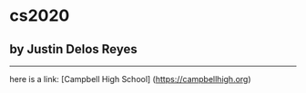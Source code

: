 # cs2020
## by Justin Delos Reyes

---

here is a link: [Campbell High School] (https://campbellhigh.org)

